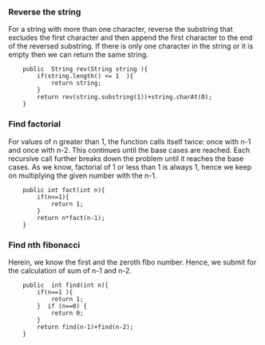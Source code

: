 ### Reverse the string
For a string with more than one character, reverse the substring that excludes the first character and then append the first character to the end of the reversed substring.
If there is only one character in the string or it is empty then we can return the same string. 
```
    public  String rev(String string ){
        if(string.length() <= 1  ){
            return string;
        }
        return rev(string.substring(1))+string.charAt(0);
    }
```
### Find factorial
For values of n greater than 1, the function calls itself twice: once with n-1 and once with n-2.
This continues until the base cases are reached. Each recursive call further breaks down the problem until it reaches the base cases.
As we know, factorial of 1 or less than 1 is always 1, hence we keep on multiplying the given number with the n-1.
```
    public int fact(int n){
        if(n<=1){
            return 1;
        }
        return n*fact(n-1);
    }

```
### Find nth fibonacci 
Herein, we know the first and the zeroth fibo number. Hence, we submit for the calculation of sum of n-1 and n-2.  
```
    public  int find(int n){
        if(n==1 ){
            return 1;
        }  if (n==0) {
            return 0;
        }
        return find(n-1)+find(n-2);
    }
```
